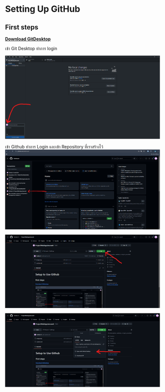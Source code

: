 # Setting Up GitHub
## First steps
**[Download GitDesktop](https://desktop.github.com/download/)**
 
 เข้า Git Desktop ทำการ login
  
 ![alt text](image-3.png)
 
 เข้า Github ทำการ Login และเข้า Repository ที่เราสร้างไว้
![alt text](image.png)
 
![alt text](image-1.png)
 
![alt text](image-2.png)
